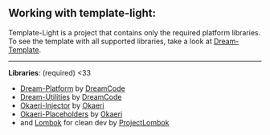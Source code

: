 Working with template-light:
-----
Template-Light is a project that contains only the required platform libraries.<br>
To see the template with all supported libraries, take a look at [Dream-Template](https://github.com/DreamPoland/dream-template).

------

**Libraries**: (required) <33
- [Dream-Platform](https://github.com/DreamPoland/dream-platform) by [DreamCode](https://github.com/DreamPoland)
- [Dream-Utilities](https://github.com/DreamPoland/dream-utilities) by [DreamCode](https://github.com/DreamPoland)
- [Okaeri-Injector](https://github.com/OkaeriPoland/okaeri-injector) by [Okaeri](https://github.com/OkaeriPoland)
- [Okaeri-Placeholders](https://github.com/OkaeriPoland/okaeri-placeholders) by [Okaeri](https://github.com/OkaeriPoland)
- and [Lombok](https://github.com/projectlombok/lombok) for clean dev by [ProjectLombok](https://github.com/projectlombok)
